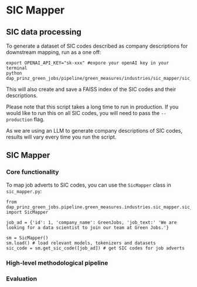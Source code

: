 # SIC Mapper

## SIC data processing

To generate a dataset of SIC codes described as company descriptions for downstream mapping, run as a one off:

```
export OPENAI_API_KEY="sk-xxx" #expore your openAI key in your terminal
python dap_prinz_green_jobs/pipeline/green_measures/industries/sic_mapper/sic_data_processing.py
```

This will also create and save a FAISS index of the SIC codes and their descriptions.

Please note that this script takes a long time to run in production. If you would like to run this on all SIC codes, you will need to pass the `--production` flag.

As we are using an LLM to generate company descriptions of SIC codes, results will vary every time you run the script.

## SIC Mapper

### Core functionality

To map job adverts to SIC codes, you can use the `SicMapper` class in `sic_mapper.py`:

```
from dap_prinz_green_jobs.pipeline.green_measures.industries.sic_mapper.sic_mapper import SicMapper

job_ad = {'id': 1, 'company_name': GreenJobs, 'job_text:' 'We are looking for a data scientist to join our team at Green Jobs.'}

sm = SicMapper()
sm.load() # load relevant models, tokenizers and datasets
sic_code = sm.get_sic_code([job_ad]) # get SIC codes for job adverts
```

### High-level methodological pipeline

### Evaluation
